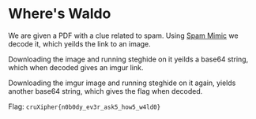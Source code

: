 # Where's Waldo

We are given a PDF with a clue related to spam. Using [Spam Mimic](https://www.spammimic.com/) we decode it, which yeilds the link to an image.

Downloading the image and running steghide on it yeilds a base64 string, which when decoded gives an imgur link.

Downloading the imgur image and running steghide on it again, yields another base64 string, which gives the flag when decoded.

Flag: `cruXipher{n0b0dy_ev3r_ask5_how5_w4ld0}`